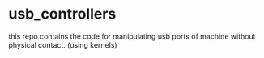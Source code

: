 # usb_controllers

this repo contains the code for manipulating usb ports of machine without physical contact.
(using kernels)
